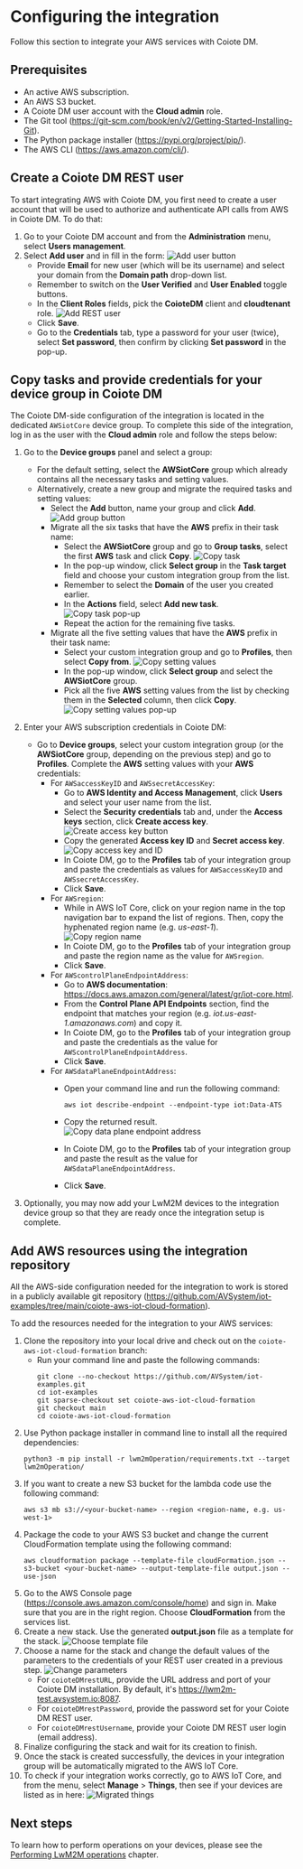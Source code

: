 # Configuring the integration

Follow this section to integrate your AWS services with Coiote DM.

## Prerequisites

- An active AWS subscription.
- An AWS S3 bucket.
- A Coiote DM user account with the **Cloud admin** role.
- The Git tool (<https://git-scm.com/book/en/v2/Getting-Started-Installing-Git>). 
- The Python package installer (<https://pypi.org/project/pip/>).
- The AWS CLI (<https://aws.amazon.com/cli/>).

## Create a Coiote DM REST user

To start integrating AWS with Coiote DM, you first need to create a user account that will be used to authorize and authenticate API calls from AWS in Coiote DM. To do that:   

1. Go to your Coiote DM account and from the **Administration** menu, select **Users management**.
2. Select **Add user** and in fill in the form:
![Add user button](images/add_button2.png "Add user button")
    - Provide **Email** for new user (which will be its username) and select your domain from the **Domain path** drop-down list.
    - Remember to switch on the **User Verified** and **User Enabled** toggle buttons.
    - In the **Client Roles** fields, pick the **CoioteDM** client and **cloudtenant** role.
![Add REST user](images/add_rest_user2.png "Add REST user")
    - Click **Save**.
    - Go to the **Credentials** tab, type a password for your user (twice), select **Set password**, then confirm by clicking **Set password** in the pop-up.

## Copy tasks and provide credentials for your device group in Coiote DM

The Coiote DM-side configuration of the integration is located in the dedicated `AWSiotCore` device group. To complete this side of the integration, log in as the user with the **Cloud admin** role and follow the steps below:

1. Go to the **Device groups** panel and select a group:
    - For the default setting, select the **AWSiotCore** group which already contains all the necessary tasks and setting values.
    - Alternatively, create a new group and migrate the required tasks and setting values:
        - Select the **Add** button, name your group and click **Add**.
        ![Add group button](images/add_group_button.png "Add group button")
        - Migrate all the six tasks that have the **AWS** prefix in their task name:
            - Select the **AWSiotCore** group and go to **Group tasks**, select the first **AWS** task and click **Copy**.
              ![Copy task](images/copy_task.png "Copy task")
            - In the pop-up window, click **Select group** in the **Task target** field and choose your custom integration group from the list.
            - Remember to select the **Domain** of the user you created earlier.
            - In the **Actions** field, select **Add new task**.
              ![Copy task pop-up](images/copy_task_popup.png "Copy task pop-up")
            - Repeat the action for the remaining five tasks.
        - Migrate all the five setting values that have the **AWS** prefix in their task name:
            - Select your custom integration group and go to **Profiles**, then select **Copy from**.
              ![Copy setting values](images/copy_svs.png "Copy setting values")
            - In the pop-up window, click **Select group** and select the **AWSiotCore** group.
            - Pick all the five **AWS** setting values from the list by checking them in the **Selected** column, then click **Copy**.
              ![Copy setting values pop-up](images/copy_sv_popup.png "Copy setting values pop-up")

2. Enter your AWS subscription credentials in Coiote DM:
     - Go to **Device groups**, select your custom integration group (or the **AWSiotCore** group, depending on the previous step) and go to **Profiles**. Complete the **AWS** setting values with your **AWS** credentials:
        - For `AWSaccessKeyID` and `AWSsecretAccessKey`:
            - Go to **AWS Identity and Access Management**, click **Users** and select your user name from the list.
            - Select the **Security credentials** tab and, under the **Access keys** section, click **Create access key**.
               ![Create access key button](images/create_access_key.png "Create access key button")
            - Copy the generated **Access key ID** and **Secret access key**.
               ![Copy access key and ID](images/aws_access_key.png "Copy access key and ID")
            - In Coiote DM, go to the **Profiles** tab of your integration group and paste the credentials as values for `AWSaccessKeyID` and `AWSsecretAccessKey`.
            - Click **Save**.
        - For `AWSregion`:
            - While in AWS IoT Core, click on your region name in the top navigation bar to expand the list of regions. Then, copy the hyphenated region name (e.g. *us-east-1*).
              ![Copy region name](images/region_name.png "Copy region name")
            - In Coiote DM, go to the **Profiles** tab of your integration group and paste the region name as the value for `AWSregion`.
            - Click **Save**.
        - For `AWScontrolPlaneEndpointAddress`:
            - Go to **AWS documentation**: <https://docs.aws.amazon.com/general/latest/gr/iot-core.html>.
            - From the **Control Plane API Endpoints** section, find the endpoint that matches your region (e.g. *iot.us-east-1.amazonaws.com*) and copy it.
            - In Coiote DM, go to the **Profiles** tab of your integration group and paste the credentials as the value for `AWScontrolPlaneEndpointAddress`.
            - Click **Save**.
        - For `AWSdataPlaneEndpointAddress`:
            - Open your command line and run the following command:
              ```
              aws iot describe-endpoint --endpoint-type iot:Data-ATS
              ```

            - Copy the returned result.
              ![Copy data plane endpoint address](images/dataplane.png "Copy data plane endpoint address")
            - In Coiote DM, go to the **Profiles** tab of your integration group and paste the result as the value for `AWSdataPlaneEndpointAddress`.
            - Click **Save**.

3. Optionally, you may now add your LwM2M devices to the integration device group so that they are ready once the integration setup is complete.

## Add AWS resources using the integration repository

All the AWS-side configuration needed for the integration to work is stored in a publicly available git repository (<https://github.com/AVSystem/iot-examples/tree/main/coiote-aws-iot-cloud-formation>).

To add the resources needed for the integration to your AWS services:

1. Clone the repository into your local drive and check out on the `coiote-aws-iot-cloud-formation` branch:
    - Run your command line and paste the following commands:
       ```
       git clone --no-checkout https://github.com/AVSystem/iot-examples.git
       cd iot-examples
       git sparse-checkout set coiote-aws-iot-cloud-formation
       git checkout main
       cd coiote-aws-iot-cloud-formation
       ```
2. Use Python package installer in command line to install all the required dependencies:
    ```
   python3 -m pip install -r lwm2mOperation/requirements.txt --target lwm2mOperation/
    ```
3. If you want to create a new S3 bucket for the lambda code use the following command:
    ```
   aws s3 mb s3://<your-bucket-name> --region <region-name, e.g. us-west-1>
   ```
4. Package the code to your AWS S3 bucket and change the current CloudFormation template using the following command:
    ```
    aws cloudformation package --template-file cloudFormation.json --s3-bucket <your-bucket-name> --output-template-file output.json --use-json
   ```
5. Go to the AWS Console page (<https://console.aws.amazon.com/console/home>) and sign in. Make sure that you are in the right region. Choose **CloudFormation** from the services list.
6. Create a new stack. Use the generated **output.json** file as a template for the stack.
   ![Choose template file](images/choose_template_file.png "Choose template file")
7. Choose a name for the stack and change the default values of the parameters to the credentials of your REST user created in a previous step.
   ![Change parameters](images/change_parameters.png "Change parameters")
   - For `coioteDMrestURL`, provide the URL address and port of your Coiote DM installation. By default, it's https://lwm2m-test.avsystem.io:8087.
   - For `coioteDMrestPassword`, provide the password set for your Coiote DM REST user.
   - For `coioteDMrestUsername`, provide your Coiote DM REST user login (email address).
8. Finalize configuring the stack and wait for its creation to finish.
9. Once the stack is created successfully, the devices in your integration group will be automatically migrated to the AWS IoT Core.
10. To check if your integration works correctly, go to AWS IoT Core, and from the menu, select **Manage** > **Things**, then see if your devices are listed as in here:
![Migrated things](images/migrated_things.png "Migrated things")

## Next steps

To learn how to perform operations on your devices, please see the [Performing LwM2M operations](../AWS_Integration_Guide/Device_operations/Operation_types.md) chapter.
